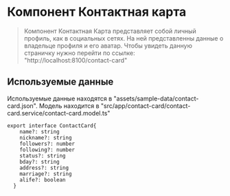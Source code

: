 # Компонент Контактная карта
> Компонент Контактная Карта представляет собой личный профиль, как в социальных сетях. На ней представленны данные о владельце профиля и его аватар.
Чтобы увидеть данную страничку нужно перейти по ссылке: "http://localhost:8100/contact-card"

## Используемые данные
Используемые данные находятся в "assets/sample-data/contact-card.json".
Модель находится в "src/app/contact-card/contact-card.service/contact-card.model.ts"
```
export interface ContactCard{
    name?: string
    nickname?: string
    followers?: number
    following?: number
    status?: string
    bday?: string
    address?: string
    marriage?: string
    alife?: boolean
  }
```